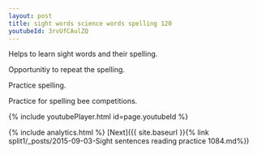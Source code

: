 ```yaml
---
layout: post
title: sight words science words spelling 120
youtubeId: 3rvUfCAulZQ
---
```

 
 
Helps to learn sight words and their spelling.

Opportunitiy to repeat the spelling. 

Practice spelling. 
 
Practice for spelling bee competitions. 
 
{% include youtubePlayer.html id=page.youtubeId %}
 
 
{% include analytics.html %} 
[Next]({{ site.baseurl }}{% link  split1/_posts/2015-09-03-Sight sentences reading practice 1084.md%})
 
